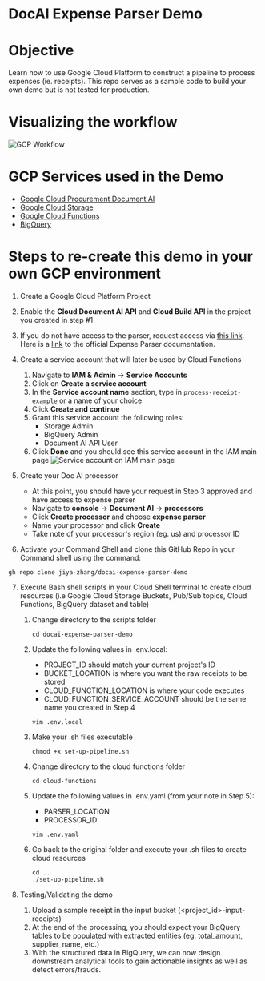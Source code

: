 # DocAI Expense Parser Demo

# Objective
Learn how to use Google Cloud Platform to construct a pipeline to process expenses (ie. receipts). This repo serves as a sample code to build your own demo but is not tested for production. 

# Visualizing the workflow
![GCP Workflow](https://user-images.githubusercontent.com/47513414/150703075-8f608859-436e-4c22-8dc9-f71121705f3a.png)

# GCP Services used in the Demo
* [Google Cloud Procurement Document AI](https://cloud.google.com/solutions/procurement-doc-ai)
* [Google Cloud Storage](https://cloud.google.com/storage)
* [Google Cloud Functions](https://cloud.google.com/functions)
* [BigQuery](https://cloud.google.com/bigquery)

# Steps to re-create this demo in your own GCP environment
1. Create a Google Cloud Platform Project

2. Enable the **Cloud Document AI API** and **Cloud Build API** in the project you created in step #1 

3. If you do not have access to the parser, request access via [this link](https://docs.google.com/forms/d/e/1FAIpQLSc_6s8jsHLZWWE0aSX0bdmk24XDoPiE_oq5enDApLcp1VKJ-Q/viewform?gxids=7826). Here is a [link](https://cloud.google.com/document-ai/docs/processors-list#processor_expense-parser) to the official Expense Parser documentation.

4. Create a service account that will later be used by Cloud Functions

    1. Navigate to **IAM & Admin** -> **Service Accounts**
    2. Click on **Create a service account**
    3. In the **Service account name** section, type in `process-receipt-example` or a name of your choice
    4. Click **Create and continue**
    5. Grant this service account the following roles:
        * Storage Admin
        * BigQuery Admin
        * Document AI API User
    7. Click **Done** and you should see this service account in the IAM main page 
       ![Service account on IAM main page](https://user-images.githubusercontent.com/47513414/150855283-cd78ba61-cada-4e2b-a35c-68accbde5eff.png)

5. Create your Doc AI processor

    * At this point, you should have your request in Step 3 approved and have access to expense parser
    * Navigate to **console** -> **Document AI** -> **processors**
    * Click **Create processor** and choose **expense parser**
    * Name your processor and click **Create**
    * Take note of your processor's region (eg. us) and processor ID

6. Activate your Command Shell and clone this GitHub Repo in your Command shell using the command:
```
gh repo clone jiya-zhang/docai-expense-parser-demo
```

7. Execute Bash shell scripts in your Cloud Shell terminal to create cloud resources (i.e Google Cloud Storage Buckets, Pub/Sub topics, Cloud Functions, BigQuery dataset and table)

    1. Change directory to the scripts folder

        ```
        cd docai-expense-parser-demo
        ```
    3. Update the following values in .env.local:

        * PROJECT_ID should match your current project's ID
        * BUCKET_LOCATION is where you want the raw receipts to be stored
        * CLOUD_FUNCTION_LOCATION is where your code executes
        * CLOUD_FUNCTION_SERVICE_ACCOUNT should be the same name you created in Step 4

        ```
        vim .env.local
        ```
    5. Make your .sh files executable

        ```
        chmod +x set-up-pipeline.sh
        ```
    6. Change directory to the cloud functions folder

        ```
        cd cloud-functions
        ```
    7. Update the following values in .env.yaml (from your note in Step 5):

        * PARSER_LOCATION
        * PROCESSOR_ID
        ```
        vim .env.yaml
        ```

    9. Go back to the original folder and execute your .sh files to create cloud resources
        ```
        cd ..
        ./set-up-pipeline.sh
        ```


8. Testing/Validating the demo

    1. Upload a sample receipt in the input bucket (<project_id>-input-receipts)
    2. At the end of the processing, you should expect your BigQuery tables to be populated with extracted entities (eg. total_amount, supplier_name, etc.) 
    3. With the structured data in BigQuery, we can now design downstream analytical tools to gain actionable insights as well as detect errors/frauds.
